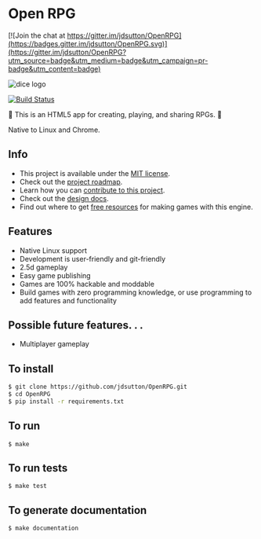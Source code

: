 # Open RPG

[![Join the chat at https://gitter.im/jdsutton/OpenRPG](https://badges.gitter.im/jdsutton/OpenRPG.svg)](https://gitter.im/jdsutton/OpenRPG?utm_source=badge&utm_medium=badge&utm_campaign=pr-badge&utm_content=badge)

![dice logo](http://i.imgur.com/t0tuxQE.png)

[![Build Status](https://travis-ci.org/jdsutton/OpenRPG.svg?branch=master)](https://travis-ci.org/jdsutton/OpenRPG)

:game_die: This is an HTML5 app for creating, playing, and sharing RPGs. :game_die:

Native to Linux and Chrome.

## Info
* This project is available under the [MIT license](https://github.com/jdsutton/OpenRPG/blob/master/LICENSE.md).
* Check out the [project roadmap](https://github.com/jdsutton/OpenRPG/blob/master/VISION.md).
* Learn how you can [contribute to this project](https://github.com/jdsutton/OpenRPG/blob/master/CONTRIBUTING.md).
* Check out the [design docs](https://drive.google.com/drive/folders/0B3g_xB-ztqM7ZGlpQ1NiN1I3MjA?usp=sharing).
* Find out where to get [free resources](https://github.com/jdsutton/OpenRPG/blob/master/RESOURCES.md) for making games with this engine.

## Features
* Native Linux support
* Development is user-friendly and git-friendly
* 2.5d gameplay
* Easy game publishing
* Games are 100% hackable and moddable
* Build games with zero programming knowledge, or use programming to add features and functionality

## Possible future features. . .
* Multiplayer gameplay

##  To install
```bash
$ git clone https://github.com/jdsutton/OpenRPG.git
$ cd OpenRPG
$ pip install -r requirements.txt
```

## To run
`$ make`

## To run tests
`$ make test`

## To generate documentation
`$ make documentation`
